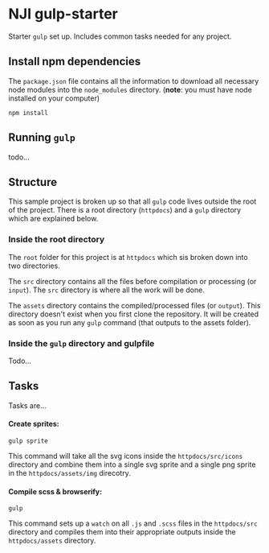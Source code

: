# NJI gulp-starter

Starter `gulp` set up. Includes common tasks needed for any project.

## Install npm dependencies

The `package.json` file contains all the information to download all necessary node modules into the `node_modules` directory. (**note**: you must have node installed on your computer)

```
npm install
```

## Running `gulp`

todo...

## Structure

This sample project is broken up so that all `gulp` code lives outside the root of the project. There is a root directory (`httpdocs`) and a `gulp` directory which are explained below.

### Inside the root directory

The `root` folder for this project is at `httpdocs` which sis broken down into two directories.

The `src` directory contains all the files before compilation or processing (or `input`). The `src` directory is where all the work will be done.

The `assets` directory contains the compiled/processed files (or `output`). This directory doesn't exist when you first clone the repository. It will be created as soon as you run any `gulp` command (that outputs to the assets folder).

### Inside the `gulp` directory and gulpfile

Todo...

## Tasks

Tasks are...

#### Create sprites:

```
gulp sprite
```

This command will take all the svg icons inside the `httpdocs/src/icons` directory and combine them into a single svg sprite and a single png sprite in the `httpdocs/assets/img` direcotry.

#### Compile scss & browserify:

```
gulp
```

This command sets up a `watch` on all `.js` and `.scss` files in the `httpdocs/src` directory and compiles them into their appropriate outputs inside the `httpdocs/assets` directory.
